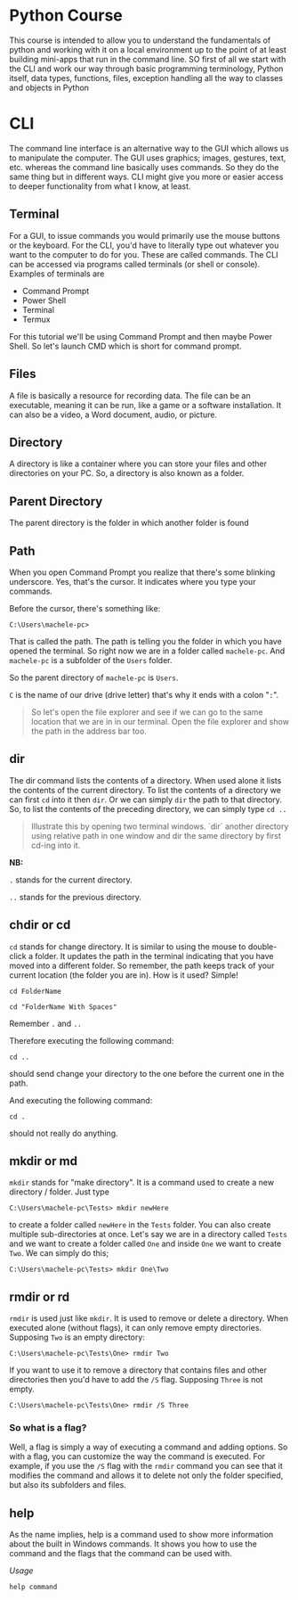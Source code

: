 # Python Course
This course is intended to allow you to understand the fundamentals of python and working with it on a local environment up to the point of at least building mini-apps that run in the command line. SO first of all we start with the CLI and work our way through basic programming terminology, Python itself, data types, functions, files, exception handling all the way to classes and objects in Python

# CLI
The command line interface is an alternative way to the GUI which allows us to manipulate the computer. The GUI uses graphics; images, gestures, text, etc. whereas the command line basically uses commands. So they do the same thing but in different ways. CLI might give you more or easier access to deeper functionality from what I know, at least. 

## Terminal
For a GUI, to issue commands you would primarily use the mouse buttons or the keyboard. For the CLI, you'd have to literally type out whatever you want to the computer to do for you. These are called commands. The CLI can be accessed via programs called terminals (or shell or console). Examples of terminals are
- Command Prompt
- Power Shell
- Terminal
- Termux

For this tutorial we'll be using Command Prompt and then maybe Power Shell. So let's launch CMD which is short for command prompt.

## Files
A file is basically a resource for recording data. The file can be an executable, meaning it can be run, like a game or a software installation. It can also be a video, a Word document, audio, or picture.

## Directory
A directory is like a container where you can store your files and other directories on your PC. So, a directory is also known as a folder. 

## Parent Directory
The parent directory is the folder in which another folder is found

## Path
When you open Command Prompt you realize that there's some blinking underscore. Yes, that's the cursor. It indicates where you type your commands. 

Before the cursor, there's something like:
```shell
C:\Users\machele-pc>
```
That is called the path. The path is telling you the folder in which you have opened the terminal. So right now we are in a folder called `machele-pc`. And `machele-pc` is a subfolder of the `Users` folder. 

So the parent directory of `machele-pc` is `Users`. 

`C` is the name of our drive (drive letter) that's why it ends with a colon "`:`". 

><!-- TODO --> So let's open the file explorer and see if we can go to the same location that we are in in our terminal. 
><!-- TODO  --> Open the file explorer and show the path in the address bar too.

## dir
The dir command lists the contents of a directory. When used alone it lists the contents of the current directory. To list the contents of a directory we can first `cd` into it then `dir`. Or we can simply `dir` the path to that directory. 
So, to list the contents of the preceding directory, we can simply type `cd ..`



><!-- todo --> Illustrate this by opening two terminal windows. `dir` another directory using relative path in one window and dir the same directory by first cd-ing into it.

**NB:** 

`.` stands for the current directory.

`..` stands for the previous directory.

## chdir or cd
`cd` stands for change directory. It is similar to using the mouse to double-click a folder. It updates the path in the terminal indicating that you have moved into a different folder. So remember, the path keeps track of your current location (the folder you are in). How is it used? Simple!
```shell
cd FolderName
```
```shell
cd "FolderName With Spaces"
```
Remember `.` and `..`

Therefore executing the following command:
```shell
cd ..
```
should send change your directory to the one before the current one in the path.

And executing the following command:
```shell
cd .
```
should not really do anything.

## mkdir or md
`mkdir` stands for "make directory". It is a command used to create a new directory / folder. Just type
```shell
C:\Users\machele-pc\Tests> mkdir newHere
```
to create a folder called `newHere` in the `Tests` folder. 
You can also create multiple sub-directories at once. 
Let's say we are in a directory called `Tests` and we want to create a folder called `One` and inside `One` we want to create `Two`. We can simply do this;
```shell
C:\Users\machele-pc\Tests> mkdir One\Two
```

## rmdir or rd
`rmdir` is used just like `mkdir`. It is used to remove or delete a directory. When executed alone (without flags), it can only remove empty directories. Supposing `Two` is an empty directory:
```shell
C:\Users\machele-pc\Tests\One> rmdir Two
```
If you want to use it to remove a directory that contains files and other directories then you'd have to add the `/S` flag. Supposing `Three` is not empty. 
```shell
C:\Users\machele-pc\Tests\One> rmdir /S Three
```

### So what is a flag?
Well, a flag is simply a way of executing a command and adding options. So with a flag, you can customize the way the command is executed. For example, if you use the `/S` flag with the `rmdir` command you can see that it modifies the command and allows it to delete not only the folder specified, but also its subfolders and files.

## help
As the name implies, help is a command used to show more information about the built in Windows commands. It shows you how to use the command and the flags that the command can be used with. 

*Usage*
```shell
help command
```


